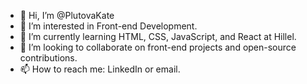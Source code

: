 - 👋 Hi, I’m @PlutovaKate
- 👀 I’m interested in Front-end Development.
- 🌱 I’m currently learning HTML, CSS, JavaScript, and React at Hillel.
- 💞️ I’m looking to collaborate on front-end projects and open-source contributions.
- 📫 How to reach me: LinkedIn or email.

<!---
PlutovaKate/PlutovaKate is a ✨ special ✨ repository because its `README.md` (this file) appears on your GitHub profile.
You can click the Preview link to take a look at your changes.
--->
